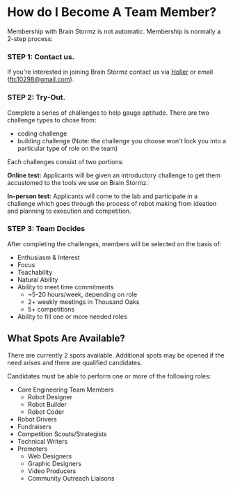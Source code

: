 # How do I Become A Team Member?

Membership with Brain Stormz is not automatic.  Membership is normally a 2-step process:

### STEP 1: Contact us.
If you're interested in joining Brain Stormz contact us via [Holler](https://holler.fyi/s/5bd0f5brainstormz) or email (ftc10298@gmail.com).

### STEP 2: Try-Out.

Complete a series of challenges to help gauge aptitude. 
There are two challenge types to chose from: 
- coding challenge
- building challenge 
(Note: the challenge you choose won't lock you into a particular type of role on the team)

Each challenges consist of two portions:

**Online test:**
Applicants will be given an introductory challenge to get them accustomed to the tools we use on Brain Stormz.

**In-person test:**
Applicants will come to the lab and participate in a challenge which goes through the process of robot making from ideation and planning to execution and competition.

### STEP 3: Team Decides

After completing the challenges, members will be selected on the basis of:

- Enthusiasm & Interest
- Focus
- Teachability
- Natural Ability
- Ability to meet time commitments
    - ~5-20 hours/week, depending on role
    - 2+ weekly meetings in Thousand Oaks
    - 5+ competitions
- Ability to fill one or more needed roles


## What Spots Are Available?

There are currently 2 spots available. Additional spots may be opened if the need arises and there are qualified candidates.

Candidates must be able to perform one or more of the following roles:

- Core Engineering Team Members
  - Robot Designer
  - Robot Builder
  - Robot Coder
- Robot Drivers
- Fundraisers
- Competition Scouts/Strategists
- Technical Writers
- Promoters
  - Web Designers
  - Graphic Designers
  - Video Producers
  - Community Outreach Liaisons